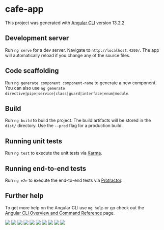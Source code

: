 # cafe-app

This project was generated with [Angular CLI](https://github.com/angular/angular-cli) version 13.2.2

## Development server

Run `ng serve` for a dev server. Navigate to `http://localhost:4200/`. The app will automatically reload if you change any of the source files.

## Code scaffolding

Run `ng generate component component-name` to generate a new component. You can also use `ng generate directive|pipe|service|class|guard|interface|enum|module`.

## Build

Run `ng build` to build the project. The build artifacts will be stored in the `dist/` directory. Use the `--prod` flag for a production build.

## Running unit tests

Run `ng test` to execute the unit tests via [Karma](https://karma-runner.github.io).

## Running end-to-end tests

Run `ng e2e` to execute the end-to-end tests via [Protractor](http://www.protractortest.org/).

## Further help

To get more help on the Angular CLI use `ng help` or go check out the [Angular CLI Overview and Command Reference](https://angular.io/cli) page.


<img src="https://raw.githubusercontent.com/FDXDesarrollos/cafe-app/main/img/cafe1.png" />
<img src="https://raw.githubusercontent.com/FDXDesarrollos/cafe-app/main/img/cafe2.png" />
<img src="https://raw.githubusercontent.com/FDXDesarrollos/cafe-app/main/img/cafe3.png" />
<img src="https://raw.githubusercontent.com/FDXDesarrollos/cafe-app/main/img/cafe4.png" />
<img src="https://raw.githubusercontent.com/FDXDesarrollos/cafe-app/main/img/cafe5.png" />
<img src="https://raw.githubusercontent.com/FDXDesarrollos/cafe-app/main/img/cafe6.png" />
<img src="https://raw.githubusercontent.com/FDXDesarrollos/cafe-app/main/img/cafe7.png" />
<img src="https://raw.githubusercontent.com/FDXDesarrollos/cafe-app/main/img/cafe8.png" />
<img src="https://raw.githubusercontent.com/FDXDesarrollos/cafe-app/main/img/cafe9.png" />
<img src="https://raw.githubusercontent.com/FDXDesarrollos/cafe-app/main/img/cafe10.png" />

